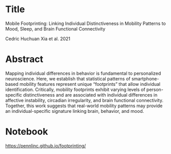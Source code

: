 # Title
Mobile Footprinting: Linking Individual Distinctiveness in Mobility Patterns to Mood, Sleep, and Brain Functional Connectivity

Cedric Huchuan Xia et al. 2021

# Abstract
 Mapping individual differences in behavior is fundamental to personalized neuroscience. Here, we establish that statistical patterns of smartphone-based mobility features represent unique “footprints” that allow individual identification. Critically, mobility footprints exhibit varying levels of person-specific distinctiveness and are associated with individual differences in affective instability, circadian irregularity, and brain functional connectivity. Together, this work suggests that real-world mobility patterns may provide an individual-specific signature linking brain, behavior, and mood.
 
 # Notebook
 https://pennlinc.github.io/footprinting/
